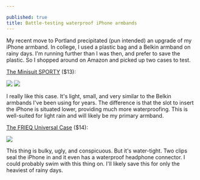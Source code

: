 ```yaml
---

published: true
title: Battle-testing waterproof iPhone armbands
---
```

My recent move to Portland precipitated (pun intended) an upgrade of my iPhone armband. In college, I used a plastic bag and a Belkin armband on rainy days. I'm running further than I was then, and prefer to save the plastic. So I shopped around on Amazon and picked up two cases to test.

[The Minisuit SPORTY](http://www.amazon.com/gp/product/B00IOP4KE0/ref=oh_aui_detailpage_o00_s00?ie=UTF8&psc=1) ($13):

![]({{site.cdn_path}}/2014/09/24/1.jpg)
![]({{site.cdn_path}}/2014/09/24/2.jpg)

I really like this case. It's light, small, and very similar to the Belkin armbands I've been using for years. The difference is that the slot to insert the iPhone is situated lower, providing much more waterproofing. This is well-suited for light rain and will likely be my primary armband.

[The FRIEQ Universal Case](http://www.amazon.com/gp/product/B00BUBR498/ref=oh_aui_detailpage_o00_s00?ie=UTF8&psc=1) ($14):

![]({{site.cdn_path}}/2014/09/24/3.jpg)

This thing is bulky, ugly, and conspicuous. But it's water-tight. Two clips seal the iPhone in and it even has a waterproof headphone connector. I could probably swim with this thing on. I'll likely save this for only the heaviest of rainy days.
